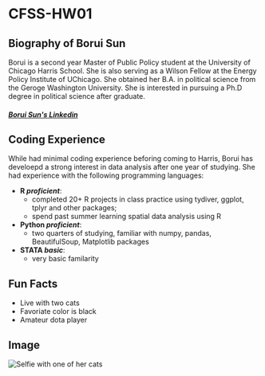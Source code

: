 # CFSS-HW01
                           
## **Biography of Borui Sun**
           
Borui is a second year Master of Public Policy student at the University of Chicago Harris School. She is also serving as a Wilson Fellow at the Energy Policy Institute of UChicago. She obtained her B.A. in political science from the Geroge Washington University. She is interested in pursuing a Ph.D degree in political science after graduate. 
    
##### [Borui Sun's Linkedin](https://www.linkedin.com/in/borui-sun-1b2174127/)
        
## **Coding Experience**
While had minimal coding experience beforing coming to Harris, Borui has develoepd a strong interest in data analysis after one year of studying. She had experience with the following programming languages: 
         
* **R _proficient_**: 
    + completed 20+ R projects in class practice using tydiver, ggplot, tplyr and other packages; 
    + spend past summer learning spatial data analysis using R 
* **Python _proficient_**: 
    + two quarters of studying, familiar with numpy, pandas, BeautifulSoup, Matplotlib packages 
* **STATA _basic_**:
    + very basic familarity
      
## **Fun Facts**
* Live with two cats
* Favoriate color is black
* Amateur dota player 
      
## **Image**
![Selfie with one of her cats](https://raw.githubusercontent.com/boruis12/hw01/master/2019-04-02.jpg)



